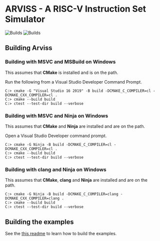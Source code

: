 # ARVISS - A RISC-V Instruction Set Simulator

![Builds](https://github.com/badlydrawnrod/arviss/actions/workflows/cmake.yml/badge.svg)
![Builds](https://github.com/badlydrawnrod/arviss/actions/workflows/examples.yml/badge.svg)

## Building Arviss

### Building with MSVC and MSBuild on Windows

This assumes that **CMake** is installed and is on the path.

Run the following from a Visual Studio Developer Command Prompt.

```
C:> cmake -G "Visual Studio 16 2019" -B build -DCMAKE_C_COMPILER=cl -DCMAKE_CXX_COMPILER=cl .
C:> cmake --build build
C:> ctest --test-dir build --verbose
```

### Building with MSVC and Ninja on Windows

This assumes that **CMake** and **Ninja** are installed and are on the path.

Open a Visual Studio Developer command prompt.

```
C:> cmake -G Ninja -B build -DCMAKE_C_COMPILER=cl -DCMAKE_CXX_COMPILER=cl .
C:> cmake --build build
C:> ctest --test-dir build --verbose
```

### Building with clang and Ninja on Windows

This assumes that **CMake**, **clang** and **Ninja** are installed and are on the path.

```
C:> cmake -G Ninja -B build -DCMAKE_C_COMPILER=clang -DCMAKE_CXX_COMPILER=clang .
C:> cmake --build build
C:> ctest --test-dir build --verbose
```

## Building the examples

See the [this readme](hello_world/README.md) to learn how to build the examples.
